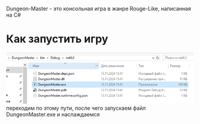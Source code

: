 Dungeon-Master - это консольная игра в жанре Rouge-Like, написанная на C#
# Как запустить игру
![alt text](photo1.PNG)
переходим по этому пути, после чего запускаем файл DungeonMaster.exe и наслаждаемся
